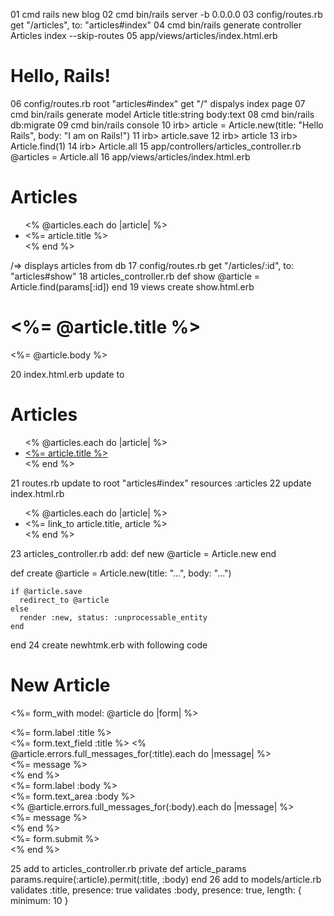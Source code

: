 01  cmd rails new blog
02  cmd bin/rails server -b 0.0.0.0
03  config/routes.rb get "/articles", to: "articles#index"
04  cmd bin/rails generate controller Articles index --skip-routes
05  app/views/articles/index.html.erb <h1>Hello, Rails!</h1>
06  config/routes.rb root "articles#index" get "/" dispalys index page 
07  cmd bin/rails generate model Article title:string body:text
08  cmd bin/rails db:migrate
09  cmd bin/rails console 
10  irb> article = Article.new(title: "Hello Rails", body: "I am on Rails!")
11  irb> article.save
12  irb> article
13  irb> Article.find(1)
14  irb> Article.all
15  app/controllers/articles_controller.rb @articles = Article.all
16  app/views/articles/index.html.erb 
  <h1>Articles</h1>
  <ul>
    <% @articles.each do |article| %>
      <li>
        <%= article.title %>
      </li>
    <% end %>
  </ul> /=> displays articles from db
17 config/routes.rb get "/articles/:id", to: "articles#show"
18  articles_controller.rb 
  def show
    @article = Article.find(params[:id])
  end
19 views create show.html.erb 
  <h1><%= @article.title %></h1>

  <p><%= @article.body %></p>
20 index.html.erb update to <h1>Articles</h1>

  <ul>
    <% @articles.each do |article| %>
      <li>
        <a href="/articles/<%= article.id %>">
          <%= article.title %>
        </a>
      </li>
    <% end %>
  </ul>
21  routes.rb update to 
  root "articles#index"
  resources :articles
22  update index.html.rb
  <ul>
    <% @articles.each do |article| %>
      <li>
        <%= link_to article.title, article %>
      </li>
    <% end %>
  </ul>
23  articles_controller.rb add:
  def new
    @article = Article.new
  end

  def create
    @article = Article.new(title: "...", body: "...")

    if @article.save
      redirect_to @article
    else
      render :new, status: :unprocessable_entity
    end
  end
24 create newhtmk.erb with following code 
<h1>New Article</h1>

<%= form_with model: @article do |form| %>
  <div>
    <%= form.label :title %><br>
    <%= form.text_field :title %>
    <% @article.errors.full_messages_for(:title).each do |message| %>
      <div><%= message %></div>
    <% end %>
  </div>

  <div>
    <%= form.label :body %><br>
    <%= form.text_area :body %><br>
    <% @article.errors.full_messages_for(:body).each do |message| %>
      <div><%= message %></div>
    <% end %>
  </div>

  <div>
    <%= form.submit %>
  </div>
<% end %>

25  add to articles_controller.rb
    private
      def article_params
        params.require(:article).permit(:title, :body)
      end
26 add to models/article.rb
    validates :title, presence: true
  validates :body, presence: true, length: { minimum: 10 }
